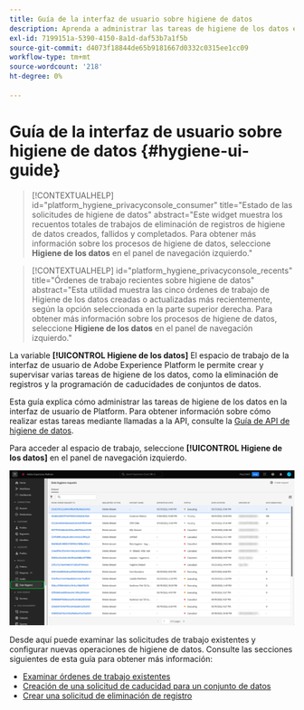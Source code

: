 ```yaml
---
title: Guía de la interfaz de usuario sobre higiene de datos
description: Aprenda a administrar las tareas de higiene de los datos en la interfaz de usuario de Adobe Experience Platform.
exl-id: 7199151a-5390-4150-8a1d-daf53b7a1f5b
source-git-commit: d4073f18844de65b9181667d0332c0315ee1cc09
workflow-type: tm+mt
source-wordcount: '218'
ht-degree: 0%

---
```


# Guía de la interfaz de usuario sobre higiene de datos {#hygiene-ui-guide}

>[!CONTEXTUALHELP]
>id="platform_hygiene_privacyconsole_consumer"
>title="Estado de las solicitudes de higiene de datos"
>abstract="Este widget muestra los recuentos totales de trabajos de eliminación de registros de higiene de datos creados, fallidos y completados. Para obtener más información sobre los procesos de higiene de datos, seleccione **Higiene de los datos** en el panel de navegación izquierdo."

>[!CONTEXTUALHELP]
>id="platform_hygiene_privacyconsole_recents"
>title="Órdenes de trabajo recientes sobre higiene de datos"
>abstract="Esta utilidad muestra las cinco órdenes de trabajo de Higiene de los datos creadas o actualizadas más recientemente, según la opción seleccionada en la parte superior derecha. Para obtener más información sobre los procesos de higiene de datos, seleccione **Higiene de los datos** en el panel de navegación izquierdo."

La variable **[!UICONTROL Higiene de los datos]** El espacio de trabajo de la interfaz de usuario de Adobe Experience Platform le permite crear y supervisar varias tareas de higiene de los datos, como la eliminación de registros y la programación de caducidades de conjuntos de datos.

Esta guía explica cómo administrar las tareas de higiene de los datos en la interfaz de usuario de Platform. Para obtener información sobre cómo realizar estas tareas mediante llamadas a la API, consulte la [Guía de API de higiene de datos](../api/overview.md).

Para acceder al espacio de trabajo, seleccione **[!UICONTROL Higiene de los datos]** en el panel de navegación izquierdo.

![Imagen que muestra la variable [!UICONTROL Higiene de los datos] espacio de trabajo en la interfaz de usuario de Platform](../images/ui/overview/home.png)

Desde aquí puede examinar las solicitudes de trabajo existentes y configurar nuevas operaciones de higiene de datos. Consulte las secciones siguientes de esta guía para obtener más información:

* [Examinar órdenes de trabajo existentes](./browse.md)
* [Creación de una solicitud de caducidad para un conjunto de datos](./dataset-expiration.md)
* [Crear una solicitud de eliminación de registro](./record-delete.md)
